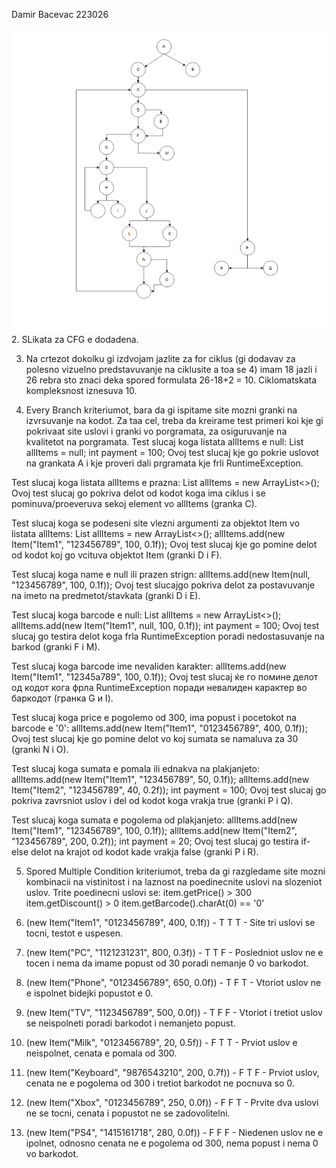 Damir Bacevac 223026

![alt text](image.png)
2. SLikata za CFG e dodadena.

3. Na crtezot dokolku gi izdvojam jazlite za for ciklus (gi dodavav za polesno vizuelno predstavuvanje na ciklusite a toa se 4) imam 18 jazli i 26 rebra sto znaci deka spored formulata 26-18+2 = 10. Ciklomatskata kompleksnost iznesuva 10.

4. Every Branch kriteriumot, bara da gi ispitame site mozni granki na izvrsuvanje na kodot. Za taa cel, treba da kreirame test primeri koi kje gi pokrivaat site uslovi i granki vo porgramata, za osiguruvanje na kvalitetot na porgramata.
Test slucaj koga listata allItems e null:
List<Item> allItems = null;
int payment = 100;
Ovoj test slucaj kje go pokrie uslovot na grankata A i kje proveri dali prgramata kje frli RuntimeException.

Test slucaj koga listata allItems e prazna:
List<Item> allItems = new ArrayList<>();
Ovoj test slucaj go pokriva delot od kodot koga ima ciklus i se pominuva/proeveruva sekoj element vo allItems (granka C).

Test slucaj koga se podeseni site vlezni argumenti za objektot Item vo listata allItems:
List<Item> allItems = new ArrayList<>();
allItems.add(new Item("Item1", "123456789", 100, 0.1f));
Ovoj test slucaj kje go pomine delot od kodot koj go vcituva objektot Item (granki D i F).

Test slucaj koga name e null ili prazen strign:
allItems.add(new Item(null, "123456789", 100, 0.1f));
Ovoj test slucajgo pokriva delot za postavuvanje na imeto na predmetot/stavkata (granki D i E).

Test slucaj koga barcode e null:
List<Item> allItems = new ArrayList<>();
allItems.add(new Item("Item1", null, 100, 0.1f));
int payment = 100;
Ovoj test slucaj go testira delot koga frla RuntimeException poradi nedostasuvanje na barkod (granki F i M).

Test slucaj koga barcode ime nevaliden karakter:
allItems.add(new Item("Item1", "12345a789", 100, 0.1f));
Ovoj test slucaj ќе го помине делот од кодот кога фрла RuntimeException поради невалиден карактер во баркодот (гранка G и I).

Test slucaj koga price e pogolemo od 300, ima popust i pocetokot na barcode e '0':
allItems.add(new Item("Item1", "0123456789", 400, 0.1f));
Ovoj test slucaj kje go pomine delot vo koj sumata se namaluva za 30 (granki N i O).

Test slucaj koga sumata e pomala ili ednakva na plakjanjeto:
allItems.add(new Item("Item1", "123456789", 50, 0.1f));
allItems.add(new Item("Item2", "123456789", 40, 0.2f));
int payment = 100;
Ovoj test slucaj go pokriva zavrsniot uslov i del od kodot koga vrakja true (granki P i Q).

Test slucaj koga sumata e pogolema od plakjanjeto:
allItems.add(new Item("Item1", "123456789", 100, 0.1f));
allItems.add(new Item("Item2", "123456789", 200, 0.2f));
int payment = 20;
Ovoj test slucaj go testira if-else delot na krajot od kodot kade vrakja false (granki P i R).


5. Spored Multiple Condition kriteriumot, treba da gi razgledame site mozni kombinacii na vistinitost i na laznost na poedinecnite uslovi na slozeniot uslov.
Trite poedinecni uslovi se:
item.getPrice() > 300
item.getDiscount() > 0
item.getBarcode().charAt(0) == '0'
1. (new Item("Item1", "0123456789", 400, 0.1f)) - T T T - Site tri uslovi se tocni, testot e uspesen.

2. (new Item("PC", "1121231231", 800, 0.3f)) - T T F - Posledniot uslov ne e tocen i nema da imame popust od 30 poradi nemanje 0 vo barkodot.

3. (new Item("Phone", "0123456789", 650, 0.0f)) - T F T - Vtoriot uslov ne e ispolnet bidejki popustot e 0.

4. (new Item("TV", "1123456789", 500, 0.0f)) - T F F - Vtoriot i tretiot uslov se neispolneti poradi barkodot i nemanjeto popust.

5. (new Item("Milk", "0123456789", 20, 0.5f)) - F T T - Prviot uslov e neispolnet, cenata e pomala od 300.

6. (new Item("Keyboard", "9876543210", 200, 0.7f)) - F T F - Prviot uslov, cenata ne e pogolema od 300 i tretiot barkodot ne pocnuva so 0.

7. (new Item("Xbox", "0123456789", 250, 0.0f)) - F F T - Prvite dva uslovi ne se tocni, cenata i popustot ne se zadovolitelni.

8. (new Item("PS4", "1415161718", 280, 0.0f)) - F F F - Niedenen uslov ne e ipolnet, odnosno cenata ne e pogolema od 300, nema popust i nema 0 vo barkodot.